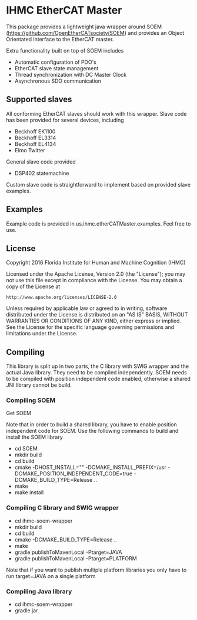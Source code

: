 # IHMC EtherCAT Master

This package provides a lightweight java wrapper around SOEM (https://github.com/OpenEtherCATsociety/SOEM) and provides an Object Orientated interface to the EtherCAT master.

Extra functionality built on top of SOEM includes 

- Automatic configuration of PDO's
- EtherCAT slave state management
- Thread synchronization with DC Master Clock
- Asynchronous SDO communication

## Supported slaves

All conforming EtherCAT slaves should work with this wrapper. Slave code has been provided for several devices, including

- Beckhoff EK1100
- Beckhoff EL3314
- Beckhoff EL4134
- Elmo Twitter 

General slave code provided 
- DSP402 statemachine

Custom slave code is straightforward to implement based on provided slave examples.

## Examples

Example code is provided in us.ihmc.etherCATMaster.examples. Feel free to use.

## License

Copyright 2016 Florida Institute for Human and Machine Cognition (IHMC)

Licensed under the Apache License, Version 2.0 (the "License");
you may not use this file except in compliance with the License.
You may obtain a copy of the License at

    http://www.apache.org/licenses/LICENSE-2.0

Unless required by applicable law or agreed to in writing, software
distributed under the License is distributed on an "AS IS" BASIS,
WITHOUT WARRANTIES OR CONDITIONS OF ANY KIND, either express or implied.
See the License for the specific language governing permissions and
limitations under the License.



## Compiling

This library is split up in two parts, the C library with SWIG wrapper and the actual Java library. They need to be compiled independently. SOEM needs to be compiled with position independent code enabled, otherwise a shared JNI library cannot be build.

### Compiling SOEM

Get SOEM

Note that in order to build a shared library, you have to enable position independent code for SOEM. Use the following commands to build and install the SOEM library

- cd SOEM
- mkdir build
- cd build
- cmake -DHOST_INSTALL="" -DCMAKE_INSTALL_PREFIX=/usr -DCMAKE_POSITION_INDEPENDENT_CODE=true -DCMAKE_BUILD_TYPE=Release ..
- make
- make install

### Compiling C library and SWIG wrapper

- cd ihmc-soem-wrapper
- mkdir build
- cd build
- cmake -DCMAKE_BUILD_TYPE=Release ..
- make
- gradle publishToMavenLocal -Ptarget=JAVA
- gradle publishToMavenLocal -Ptarget=PLATFORM

Note that if you want to publish multiple platform libraries you only have to run target=JAVA on a single platform

### Compiling Java library
- cd ihmc-soem-wrapper
- gradle jar
